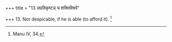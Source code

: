+++
title = "13 अप्रतिकृष्टञ् च शक्तिविषये"

+++
13. Nor despicable, if he is able (to afford it). [^3] 


[^3]:  Manu IV, 34.

